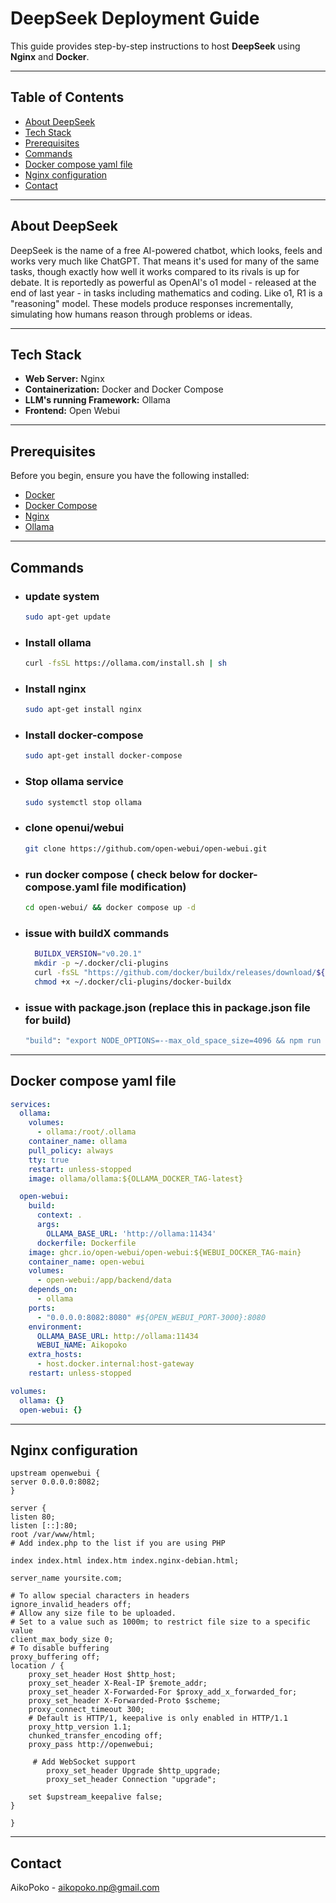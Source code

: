 # DeepSeek Deployment Guide

This guide provides step-by-step instructions to host **DeepSeek** using **Nginx** and **Docker**.

---

## Table of Contents

- [About DeepSeek](#about-deepseek)
- [Tech Stack](#tech-stack)
- [Prerequisites](#prerequisites)
- [Commands](#commands)
- [Docker compose yaml file](#docker-compose-yaml-file)
- [Nginx configuration](#nginx-configuration)
- [Contact](#contact)

---

## About DeepSeek

DeepSeek is the name of a free AI-powered chatbot, which looks, feels and works very much like ChatGPT.
That means it's used for many of the same tasks, though exactly how well it works compared to its rivals is up for debate.
It is reportedly as powerful as OpenAI's o1 model - released at the end of last year - in tasks including mathematics and coding.
Like o1, R1 is a "reasoning" model. These models produce responses incrementally, simulating how humans reason through problems or ideas.

---

## Tech Stack

- **Web Server:** Nginx
- **Containerization:** Docker and Docker Compose
- **LLM's running Framework:** Ollama 
- **Frontend:** Open Webui

---

## Prerequisites

Before you begin, ensure you have the following installed:

- [Docker](https://docs.docker.com/get-docker/)
- [Docker Compose](https://docs.docker.com/compose/install/)
- [Nginx](https://nginx.org/en/docs/install.html)
- [Ollama](https://ollama.com/download)

---

## Commands
- ### update system
  ```bash
  sudo apt-get update
  ```
- ### Install ollama
  ```bash
  curl -fsSL https://ollama.com/install.sh | sh
  ```
- ### Install nginx
  ```bash
  sudo apt-get install nginx
  ```
- ### Install docker-compose
  ```bash
  sudo apt-get install docker-compose
  ```
- ### Stop ollama service
  ```bash
  sudo systemctl stop ollama
  ```
- ### clone openui/webui
  ```bash
  git clone https://github.com/open-webui/open-webui.git
  ```
- ### run docker compose ( check below for docker-compose.yaml file modification)
  ```bash
  cd open-webui/ && docker compose up -d
  ```
- ### issue with buildX commands
  ```bash
    BUILDX_VERSION="v0.20.1"
    mkdir -p ~/.docker/cli-plugins
    curl -fsSL "https://github.com/docker/buildx/releases/download/${BUILDX_VERSION}/buildx-${BUILDX_VERSION}.linux-amd64" -o ~/.docker/cli-plugins/docker-buildx
    chmod +x ~/.docker/cli-plugins/docker-buildx
  ```
- ### issue with package.json (replace this in package.json file for build)
  ```bash
  "build": "export NODE_OPTIONS=--max_old_space_size=4096 && npm run pyodide:fetch && vite build",
  ```

---
## Docker compose yaml file
  ```yaml
  services:
    ollama:
      volumes:
        - ollama:/root/.ollama
      container_name: ollama
      pull_policy: always
      tty: true
      restart: unless-stopped
      image: ollama/ollama:${OLLAMA_DOCKER_TAG-latest}
  
    open-webui:
      build:
        context: .
        args:
          OLLAMA_BASE_URL: 'http://ollama:11434'
        dockerfile: Dockerfile
      image: ghcr.io/open-webui/open-webui:${WEBUI_DOCKER_TAG-main}
      container_name: open-webui
      volumes:
        - open-webui:/app/backend/data
      depends_on:
        - ollama
      ports:
        - "0.0.0.0:8082:8080" #${OPEN_WEBUI_PORT-3000}:8080
      environment:
        OLLAMA_BASE_URL: http://ollama:11434
        WEBUI_NAME: Aikopoko
      extra_hosts:
        - host.docker.internal:host-gateway
      restart: unless-stopped
  
  volumes:
    ollama: {}
    open-webui: {}
  ```
---
## Nginx configuration
```nginx
upstream openwebui {
server 0.0.0.0:8082;
}

server {
listen 80;
listen [::]:80;
root /var/www/html;
# Add index.php to the list if you are using PHP

index index.html index.htm index.nginx-debian.html;

server_name yoursite.com;

# To allow special characters in headers
ignore_invalid_headers off;
# Allow any size file to be uploaded.
# Set to a value such as 1000m; to restrict file size to a specific value
client_max_body_size 0;
# To disable buffering
proxy_buffering off;
location / {
    proxy_set_header Host $http_host;
    proxy_set_header X-Real-IP $remote_addr;
    proxy_set_header X-Forwarded-For $proxy_add_x_forwarded_for;
    proxy_set_header X-Forwarded-Proto $scheme;
    proxy_connect_timeout 300;
    # Default is HTTP/1, keepalive is only enabled in HTTP/1.1
    proxy_http_version 1.1;
    chunked_transfer_encoding off;
    proxy_pass http://openwebui;

     # Add WebSocket support
        proxy_set_header Upgrade $http_upgrade;
        proxy_set_header Connection "upgrade";

    set $upstream_keepalive false;
}

}
```
---
## Contact

AikoPoko - [aikopoko.np@gmail.com](mailto:aikopoko.np@gmail.com)
